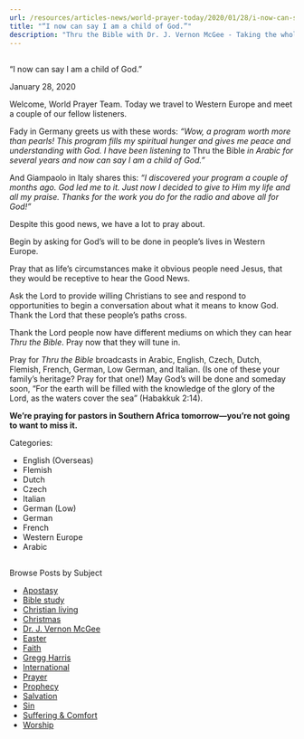 ```yaml
---
url: /resources/articles-news/world-prayer-today/2020/01/28/i-now-can-say-i-am-a-child-of-god-
title: "“I now can say I am a child of God.”"
description: "Thru the Bible with Dr. J. Vernon McGee - Taking the whole Word to the whole world"
---
```







## 
 “I now can say I am a child of God.”


January 28, 2020
![]()




Welcome, World Prayer Team. Today we travel to Western Europe and meet a couple of our fellow listeners.


Fady in Germany greets us with these words: *“Wow, a program worth more than pearls! This program fills my spiritual hunger and gives me peace and understanding with God. I have been listening to* Thru the Bible *in Arabic for several years and now can say I am a child of God.”*


And Giampaolo in Italy shares this: *“I discovered your program a couple of months ago. God led me to it. Just now I decided to give to Him my life and all my praise. Thanks for the work you do for the radio and above all for God!”*


Despite this good news, we have a lot to pray about. 


Begin by asking for God’s will to be done in people’s lives in Western Europe. 


Pray that as life’s circumstances make it obvious people need Jesus, that they would be receptive to hear the Good News. 


Ask the Lord to provide willing Christians to see and respond to opportunities to begin a conversation about what it means to know God. Thank the Lord that these people’s paths cross.


Thank the Lord people now have different mediums on which they can hear *Thru the Bible*. Pray now that they will tune in. 


Pray for *Thru the Bible* broadcasts in Arabic, English, Czech, Dutch, Flemish, French, German, Low German, and Italian. (Is one of these your family’s heritage? Pray for that one!) May God’s will be done and someday soon, “For the earth will be filled with the knowledge of the glory of the Lord, as the waters cover the sea” (Habakkuk 2:14).


**We’re praying for pastors in Southern Africa tomorrow—you’re not going to want to miss it.**



Categories: 


* English (Overseas)
* Flemish
* Dutch
* Czech
* Italian
* German (Low)
* German
* French
* Western Europe
* Arabic









## 
 Browse Posts by Subject


* [Apostasy](/resources/articles-news/-in-tags/tags/Apostasy)
* [Bible study](/resources/articles-news/-in-tags/tags/Bible-study)
* [Christian living](/resources/articles-news/-in-tags/tags/Christian-living)
* [Christmas](/resources/articles-news/-in-tags/tags/Christmas)
* [Dr. J. Vernon McGee](/resources/articles-news/-in-tags/tags/Dr-J-Vernon-McGee)
* [Easter](/resources/articles-news/-in-tags/tags/easter)
* [Faith](/resources/articles-news/-in-tags/tags/Faith)
* [Gregg Harris](/resources/articles-news/-in-tags/tags/Gregg-Harris)
* [International](/resources/articles-news/-in-tags/tags/International)
* [Prayer](/resources/articles-news/-in-tags/tags/prayer)
* [Prophecy](/resources/articles-news/-in-tags/tags/Prophecy)
* [Salvation](/resources/articles-news/-in-tags/tags/Salvation)
* [Sin](/resources/articles-news/-in-tags/tags/sin)
* [Suffering & Comfort](/resources/articles-news/-in-tags/tags/Suffering-Comfort)
* [Worship](/resources/articles-news/-in-tags/tags/worship)






